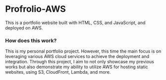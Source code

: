 # Profrolio-AWS
This is a portfolio website built with HTML, CSS, and JavaScript, and deployed on AWS.

### How does this work?
This is my personal portfolio project. However, this time the main focus is on leveraging various AWS cloud services to achieve the deployment and integration. Through this project, I aim to not only showcase my previous works but also demonstrate my ability to utilize AWS for hosting static websites, using S3, CloudFront, Lambda, and more.
